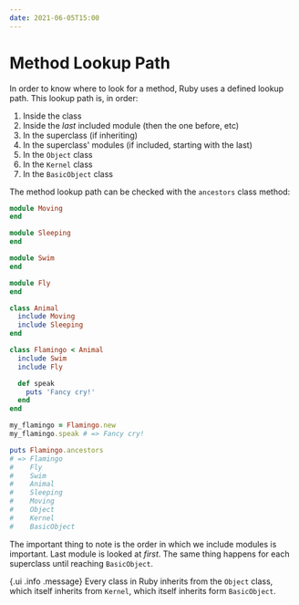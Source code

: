 ```yaml
---
date: 2021-06-05T15:00
---
```


# Method Lookup Path

In order to know where to look for a method, Ruby uses a defined lookup
path. This lookup path is, in order:

1. Inside the class
2. Inside the _last_ included module (then the one before, etc)
3. In the superclass (if inheriting)
4. In the superclass' modules (if included, starting with the last)
5. In the `Object` class
6. In the `Kernel` class
7. In the `BasicObject` class

The method lookup path can be checked with the `ancestors` class method:

```ruby
module Moving
end

module Sleeping
end

module Swim
end

module Fly
end

class Animal
  include Moving
  include Sleeping
end

class Flamingo < Animal
  include Swim
  include Fly

  def speak
    puts 'Fancy cry!'
  end
end

my_flamingo = Flamingo.new
my_flamingo.speak # => Fancy cry!

puts Flamingo.ancestors
# => Flamingo
#    Fly
#    Swim
#    Animal
#    Sleeping
#    Moving
#    Object
#    Kernel
#    BasicObject
```

The important thing to note is the order in which we include modules is
important. Last module is looked at _first_. The same thing happens for
each superclass until reaching `BasicObject`.

{.ui .info .message}
Every class in Ruby inherits from the `Object` class, which itself inherits
from `Kernel`, which itself inherits form `BasicObject`.

